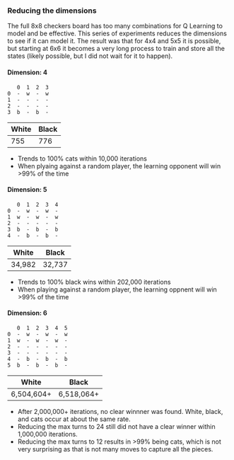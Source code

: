 ### Reducing the dimensions
The full 8x8 checkers board has too many combinations for Q Learning to model and be effective.  This series of experiments reduces the dimensions to see if it can model it.  The result was that for 4x4 and 5x5 it is possible, but starting at 6x6 it becomes a very long process to train and store all the states (likely possible, but I did not wait for it to happen).

#### Dimension: 4
```
   0  1  2  3
0  -  w  -  w
1  -  -  -  -
2  -  -  -  -
3  b  -  b  -
```

White | Black
-------|------
755   | 776

 * Trends to 100% cats within 10,000 iterations
 * When plyaing against a random player, the learning opponent will win >99% of the time

#### Dimension: 5
```
   0  1  2  3  4
0  -  w  -  w  -
1  w  -  w  -  w
2  -  -  -  -  -
3  b  -  b  -  b
4  -  b  -  b  -
```

White | Black
-------|------
34,982| 32,737

 * Trends to 100% black wins within 202,000 iterations
 * When playing against a random player, the learning oppnent will win >99% of the time

#### Dimension: 6
```
   0  1  2  3  4  5
0  -  w  -  w  -  w
1  w  -  w  -  w  -
2  -  -  -  -  -  -
3  -  -  -  -  -  -
4  -  b  -  b  -  b
5  b  -  b  -  b  -
```

White | Black
-------|------
6,504,604+ | 6,518,064+

 * After 2,000,000+ iterations, no clear winnner was found.  White, black, and cats occur at about the same rate.
 * Reducing the max turns to 24 still did not have a clear winner within 1,000,000 iterations.
 * Reducing the max turns to 12 results in >99% being cats, which is not very surprising as that is not many moves to capture all the pieces.



